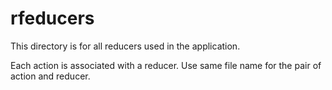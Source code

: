 # rfeducers

This directory is for all reducers used in the application.

Each action is associated with a reducer.  Use same file name for the pair of action and reducer. 